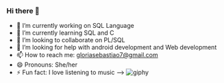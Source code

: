 ### Hi there 👋

- 🔭 I’m currently working on SQL Language
- 🌱 I’m currently learning SQL and C
- 👯 I’m looking to collaborate on PL/SQL
- 🤔 I’m looking for help with android development and Web development
- 📫 How to reach me: gloriasebastiao7@gmail.com 
- 😄 Pronouns: She/her
- ⚡ Fun fact: I love listening to music
-->
![giphy](https://user-images.githubusercontent.com/94145573/167276813-8fca3a7d-73e0-4c73-b346-67696f416a35.gif)
